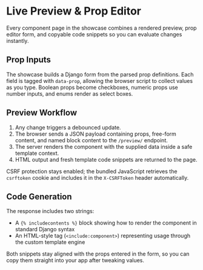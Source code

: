 # Live Preview & Prop Editor

Every component page in the showcase combines a rendered preview, prop editor form, and copyable code snippets so you can evaluate changes instantly.

## Prop Inputs

The showcase builds a Django form from the parsed prop definitions. Each field is tagged with `data-prop`, allowing the browser script to collect values as you type. Boolean props become checkboxes, numeric props use number inputs, and enums render as select boxes.

## Preview Workflow

1. Any change triggers a debounced update.
2. The browser sends a JSON payload containing props, free-form content, and named block content to the `/preview/` endpoint.
3. The server renders the component with the supplied data inside a safe template context.
4. HTML output and fresh template code snippets are returned to the page.

CSRF protection stays enabled; the bundled JavaScript retrieves the `csrftoken` cookie and includes it in the `X-CSRFToken` header automatically.

## Code Generation

The response includes two strings:

- A `{% includecontents %}` block showing how to render the component in standard Django syntax
- An HTML-style tag (`<include:component>`) representing usage through the custom template engine

Both snippets stay aligned with the props entered in the form, so you can copy them straight into your app after tweaking values.
